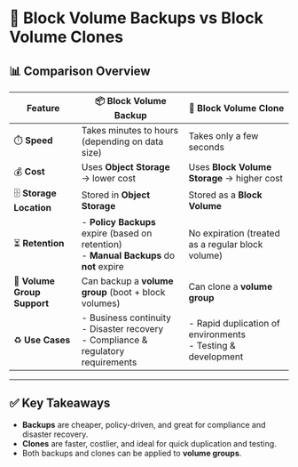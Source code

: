 # 🔄 Block Volume Backups vs Block Volume Clones

## 📊 Comparison Overview

| Feature | 📦 **Block Volume Backup** | 📀 **Block Volume Clone** |
|---------|----------------------------|----------------------------|
| ⏱️ **Speed** | Takes minutes to hours (depending on data size) | Takes only a few seconds |
| 💰 **Cost** | Uses **Object Storage** → lower cost | Uses **Block Volume Storage** → higher cost |
| 🗄️ **Storage Location** | Stored in **Object Storage** | Stored as a **Block Volume** |
| ⏳ **Retention** | - **Policy Backups** expire (based on retention)<br>- **Manual Backups** do **not** expire | No expiration (treated as a regular block volume) |
| 📂 **Volume Group Support** | Can backup a **volume group** (boot + block volumes) | Can clone a **volume group** |
| ♻️ **Use Cases** | - Business continuity<br>- Disaster recovery<br>- Compliance & regulatory requirements | - Rapid duplication of environments<br>- Testing & development |

---

## ✅ Key Takeaways
- **Backups** are cheaper, policy-driven, and great for compliance and disaster recovery.  
- **Clones** are faster, costlier, and ideal for quick duplication and testing.  
- Both backups and clones can be applied to **volume groups**.  
